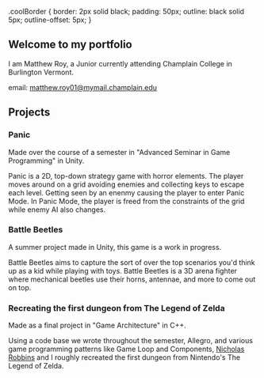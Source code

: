.coolBorder {
      border: 2px solid black;
      padding: 50px;
      outline: black solid 5px;
      outline-offset: 5px;
    }

## Welcome to my portfolio

I am Matthew Roy, a Junior currently attending Champlain College in Burlington Vermont.

email: matthew.roy01@mymail.champlain.edu

## Projects

### Panic

<div class="coolborder">
Made over the course of a semester in "Advanced Seminar in Game Programming" in Unity. 

Panic is a 2D, top-down strategy game with horror elements. The player moves around on a grid avoiding enemies and collecting keys to escape each level. Getting seen by an enenmy causing the player to enter Panic Mode. In Panic Mode, the player is freed from the constraints of the grid while enemy AI also changes.
</div>

### Battle Beetles

A summer project made in Unity, this game is a work in progress.

Battle Beetles aims to capture the sort of over the top scenarios you'd think up as a kid while playing with toys. Battle Beetles is a 3D arena fighter where mechanical beetles use their horns, antennae, and more to come out on top.

### Recreating the first dungeon from The Legend of Zelda

Made as a final project in "Game Architecture" in C++.

Using a code base we wrote throughout the semester, Allegro, and various game programming patterns like Game Loop and Components, [Nicholas Robbins](https://github.com/telden) and I roughly recreated the first dungeon from Nintendo's The Legend of Zelda.
